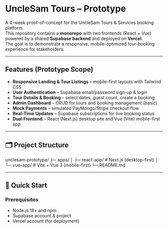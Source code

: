 # UncleSam Tours – Prototype

A 4-week proof-of-concept for the UncleSam Tours & Services booking platform.  
This repository contains a **monorepo** with two frontends (React + Vue) powered by a shared **Supabase backend** and deployed on **Vercel**.  
The goal is to demonstrate a responsive, mobile-optimized tour-booking experience for stakeholders.

---

## Features (Prototype Scope)

- **Responsive Landing & Tour Listings** – mobile-first layouts with Tailwind CSS  
- **User Authentication** – Supabase email/password sign-up & login  
- **Tour Details & Booking** – select dates, guest count, create a booking  
- **Admin Dashboard** – CRUD for tours and booking management (basic)  
- **Mock Payments** – simulated PayMongo/Stripe checkout flow  
- **Real-Time Updates** – Supabase subscriptions for live booking status  
- **Dual Frontend** – React (Next.js) desktop site and Vue (Vite) mobile-first app

---

## 🗂 Project Structure

unclesam-prototype/
├─ apps/
│ ├─ react-app/ # Next.js (desktop-first)
│ └─ vue-app/ # Vite + Vue 3 (mobile-first)
└─ README.md


---

## 🚀 Quick Start

### Prerequisites
- Node.js 18+ and npm
- Supabase account & project
- Vercel account (for deployment)
